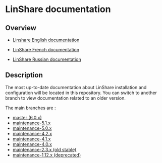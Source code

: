 # LinShare documentation

## Overview

* [Linshare English documentation](EN/README.md)

* [LinShare French documentation](FR/README.md)

* [LinShare Russian documentation](RU/README.md)

## Description

The most up-to-date documentation about LinShare installation and configuration
will be located in this repository. You can switch to another branch to view
documentation related to an older version.

The main branches are :
 * [master (6.0.x)](https://github.com/linagora/linshare/tree/master/documentation)
 * [maintenance-5.1.x](https://github.com/linagora/linshare/tree/maintenance-5.1.x/documentation)
 * [maintenance-5.0.x](https://github.com/linagora/linshare/tree/maintenance-5.0.x/documentation)
 * [maintenance-4.2.x](https://github.com/linagora/linshare/tree/maintenance-4.2.x/documentation)
 * [maintenance-4.1.x](https://github.com/linagora/linshare/tree/maintenance-4.1.x/documentation)
 * [maintenance-4.0.x](https://github.com/linagora/linshare/tree/maintenance-4.0.x/documentation)
 * [maintenance-2.3.x (old stable)](https://github.com/linagora/linshare/tree/maintenance-2.3.x/documentation)
 * [maintenance-1.12.x (deprecated)](https://github.com/linagora/linshare/tree/maintenance-1.12.x/documentation)

